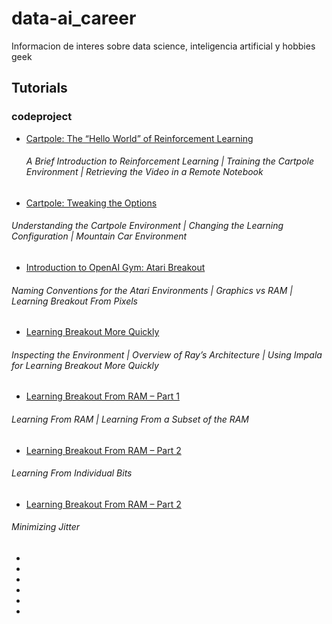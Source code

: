 # data-ai_career
Informacion de interes sobre data science, inteligencia artificial y hobbies geek

## Tutorials
### codeproject
- [Cartpole: The “Hello World” of Reinforcement Learning](https://www.codeproject.com/Articles/5271939/Cartpole-The-Hello-World-of-Reinforcement-Learning) 

	###### *A Brief Introduction to Reinforcement Learning | Training the Cartpole Environment | Retrieving the Video in a Remote Notebook*
- [Cartpole: Tweaking the Options](https://www.codeproject.com/Articles/5271946/Cartpole-Tweaking-the-Options)
###### *Understanding the Cartpole Environment | Changing the Learning Configuration | Mountain Car Environment*
- [Introduction to OpenAI Gym: Atari Breakout](https://www.codeproject.com/Articles/5271947/Introduction-to-OpenAI-Gym-Atari-Breakout)
###### *Naming Conventions for the Atari Environments | Graphics vs RAM | Learning Breakout From Pixels*
- [Learning Breakout More Quickly](https://www.codeproject.com/Articles/5271948/Learning-Breakout-More-Quickly)
###### *Inspecting the Environment | Overview of Ray’s Architecture | Using Impala for Learning Breakout More Quickly*
- [Learning Breakout From RAM – Part 1](https://www.codeproject.com/Articles/5271949/Learning-Breakout-From-RAM-Part-1)
###### *Learning From RAM | Learning From a Subset of the RAM*
- [Learning Breakout From RAM – Part 2](https://www.codeproject.com/Articles/5271950/Learning-Breakout-From-RAM-Part-2)
###### *Learning From Individual Bits*
- [Learning Breakout From RAM – Part 2](https://www.codeproject.com/Articles/5271951/Learning-Breakout-Advanced-Topics)
###### *Minimizing Jitter*
- 
- 
- 
- 
- 
- 
